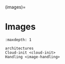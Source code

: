 (images)=
# Images

```{toctree}
:maxdepth: 1

architectures
Cloud-init <cloud-init>
Handling <image-handling>
```
